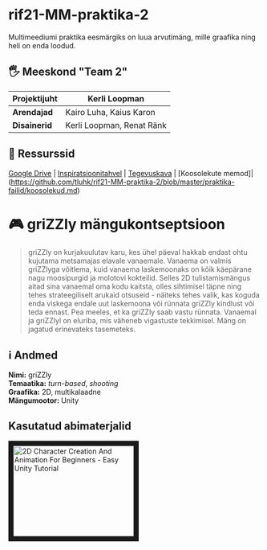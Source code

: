 # rif21-MM-praktika-2
Multimeediumi praktika eesmärgiks on luua arvutimäng, mille graafika ning heli on enda loodud. 


## :raised_hand_with_fingers_splayed:	 Meeskond "Team 2"

| **Projektijuht** | Kerli Loopman             |
|------------------|---------------------------|
| **Arendajad**    | Kairo Luha, Kaius Karon   |
| **Disainerid**   | Kerli Loopman, Renat Ränk |

## :bookmark_tabs: Ressurssid

[Google Drive](https://drive.google.com/drive/folders/12y-jqBrefYDzp4aK-Ckxdw56SnxjDHFl?usp=share_link) | [Inspiratsioonitahvel](https://www.figma.com/file/Dp7A3jqcnqm0gcBiQIrzV1/Moodboard?node-id=0%3A1&t=xcevLEVAfKt5AQnP-1) | [Tegevuskava](https://github.com/orgs/tluhk/projects/16/views/3) | [Koosolekute memod]|(https://github.com/tluhk/rif21-MM-praktika-2/blob/master/praktika-failid/koosolekud.md)

# :video_game: griZZly mängukontseptsioon

> griZZly on kurjakuulutav karu, kes ühel päeval hakkab endast ohtu kujutama metsamajas elavale vanaemale. Vanaema on valmis griZZlyga võitlema, kuid vanaema laskemoonaks on kõik käepärane nagu moosipurgid ja molotovi kokteilid.
> Selles 2D tulistamismängus aitad sina vanaemal oma kodu kaitsta, olles sihtimisel täpne ning tehes strateegiliselt arukaid otsuseid - näiteks tehes valik, kas koguda enda viskega endale uut laskemoona või rünnata griZZly 
> kindlust või teda ennast. Pea meeles, et ka griZZly saab vastu rünnata. Vanaemal ja griZZlyl on eluriba, mis väheneb vigastuste tekkimisel. Mäng on jagatud erinevateks tasemeteks. 

## 	:information_source: Andmed

**Nimi:** griZZly  
**Temaatika:** *turn-based*, *shooting*  
**Graafika:** 2D, multikalaadne  
**Mängumootor:** Unity  

## Kasutatud abimaterjalid

<a href="http://www.youtube.com/watch?feature=player_embedded&v=LCNt9w12fQA
" target="_blank"><img src="http://img.youtube.com/vi/LCNt9w12fQA/0.jpg" 
alt="2D Character Creation And Animation For Beginners - Easy Unity Tutorial
" width="240" height="180" border="10" /></a>



